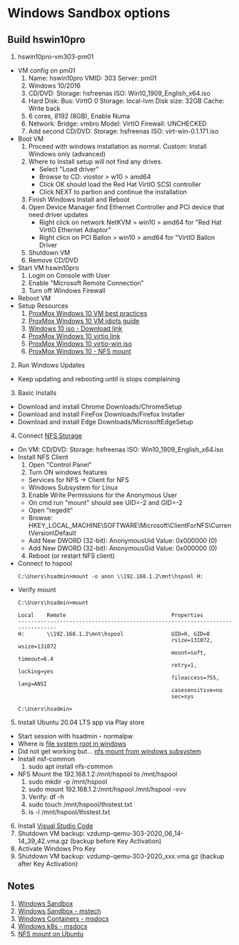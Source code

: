 # Windows Sandbox options

## Build hswin10pro
1. hswin10pro-vm303-pm01
  - VM config on pm01
    1. Name: hswin10pro VMID: 303 Server: pm01
    2. Windows 10/2016
    3. CD/DVD: Storage: hsfreenas ISO: Win10_1909_English_x64.iso
    4. Hard Disk: Bus: VirtIO 0 Storage: local-lvm Disk size: 32GB Cache: Write back
    5. 6 cores, 8192 (8GB), Enable Numa
    6. Network: Bridge: vmbro Model: VirtIO Firewall: UNCHECKED <disable>
    7. Add second CD/DVD: Storage: hsfreenas ISO: virt-win-0.1.171.iso
  - Boot VM
    1. Proceed with windows installation as normal. Custom: Install Windows only (advanced)
    2. Where to Install setup will not find any drives.
        - Select "Load driver"
        - Browse to CD: viostor > w10 > amd64
        - Click OK should load the Red Hat VirtIO SCSI controller
        - Click NEXT to partion and continue the installation
    3. Finish Windows Install and Reboot
    4. Open Device Manager find Ethernet Controller and PCI device that need driver updates
        - Right click on network NetKVM > win10 > amd64 for "Red Hat VirtIO Ethernet Adaptor"
        - Right clicn on PCI Ballon > win10 > amd64 for "VirtIO Ballon Driver
    5. Shutdown VM
    6. Remove CD/DVD
  - Start VM hswin10pro
    1. Login on Console with User
    2. Enable "Microsoft Remote Connection"
    3. Turn off Windows Firewall
  - Reboot VM
  - Setup Resources
    1. [ProxMox Windows 10 VM best practices](https://pve.proxmox.com/wiki/Windows_10_guest_best_practices)
    2. [ProxMox Windows 10 VM idiots guide](https://jonspraggins.com/the-idiot-installs-windows-10-on-proxmox/)
    3. [Windows 10 iso - Download link](https://www.microsoft.com/en-us/software-download/windows10ISO)
    4. [ProxMox Windows 10 virtio link](https://docs.fedoraproject.org/en-US/quick-docs/creating-windows-virtual-machines-using-virtio-drivers/index.html)
    5. [ProxMox Windows 10 virtio-win iso](https://fedorapeople.org/groups/virt/virtio-win/direct-downloads/stable-virtio/virtio-win.iso)
    6. [ProxMox Windows 10 - NFS mount](https://graspingtech.com/mount-nfs-share-windows-10/)
2. Run Windows Updates
  - Keep updating and rebooting until is stops complaining
3. Basic Installs
  - Download and install Chrome Downloads/ChromeSetup
  - Download and install FireFox Downloads/Firefox Installer
  - Download and install Edge Downloads/MicrosoftEdgeSetup
4. Connect [NFS Storage](https://graspingtech.com/mount-nfs-share-windows-10/)
  - On VM: CD/DVD: Storage: hsfreenas ISO: Win10_1909_English_x64.iso
  - Install NFS Client
    1. Open "Control Panel"
    2. Turn ON windows features
      - Services for NFS -> Client for NFS
      - Windows Subsystem for Linux
    3. Enable Write Permissions for the Anonymous User
      - On cmd run "mount" should see UID=-2 and GID=-2
      - Open "regedit"
      - Browse: HKEY_LOCAL_MACHINE\SOFTWARE\Microsoft\ClientForNFS\CurrentVersion\Default
      - Add New DWORD (32-bit): AnonymousUid  Value: 0x000000 (0)
      - Add New DWORD (32-bit): AnonymousGid  Value: 0x000000 (0)
    4. Reboot (or restart NFS client)
  - Connect to hspool
    ```
    C:\Users\hsadmin>mount -o anon \\192.168.1.2\mnt\hspool H:
    ```
  - Verify mount
    ```
    C:\Users\hsadmin>mount

    Local    Remote                                 Properties
    -------------------------------------------------------------------------------
    H:       \\192.168.1.2\mnt\hspool               UID=0, GID=0
                                                    rsize=131072, wsize=131072
                                                    mount=soft, timeout=6.4
                                                    retry=1, locking=yes
                                                    fileaccess=755, lang=ANSI
                                                    casesensitive=no
                                                    sec=sys

    C:\Users\hsadmin>
    ```
5. Install Ubuntu 20.04 LTS app via Play store
  - Start session with hsadmin - normalpw
  - Where is [file system root in windows](https://askubuntu.com/questions/759880/where-is-the-ubuntu-file-system-root-directory-in-windows-subsystem-for-linux-an)
  - Did not get working but... [nfs mount from windows subsystem](https://superuser.com/questions/1128634/how-to-access-mounted-network-drive-on-windows-linux-subsystem/1261563)
  - Install nsf-common
    1. sudo apt install nfs-common
  - NFS Mount the 192.168.1.2:/mnt/hspool to /mnt/hspool
    1. sudo mkdir -p /mnt/hspool
    2. sudo mount 192.168.1.2:/mnt/hspool /mnt/hspool -vvv
    3. Verify: df -h
    4. sudo touch /mnt/hspool/thistest.txt
    5. ls -l /mnt/hspool/thistest.txt
6. Install [Visual Studio Code](https://code.visualstudio.com/)
7. Shutdown VM backup: vzdump-qemu-303-2020_06_14-14_39_42.vma.gz (backup before Key Activation)
8. Activate Windows Pro Key
9. Shutdown VM backup: vzdump-qemu-303-2020_xxx.vma.gz (backup after Key Activation)
  
## Notes
1. [Windows Sandbox](https://www.theverge.com/2018/12/19/18147991/microsoft-windows-sandbox-security-safety-isolation-standalone-apps)
2. [Windows Sandbox - mstech](https://techcommunity.microsoft.com/t5/windows-kernel-internals/windows-sandbox/ba-p/301849#)
3. [Windows Containers - msdocs](https://docs.microsoft.com/en-us/virtualization/windowscontainers/about/)
4. [Windows k8s - msdocs](https://docs.microsoft.com/en-us/virtualization/windowscontainers/kubernetes/getting-started-kubernetes-windows)
5. [NFS mount on Ubuntu](https://www.digitalocean.com/community/tutorials/how-to-set-up-an-nfs-mount-on-ubuntu-18-04)

